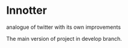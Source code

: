 # Innotter
analogue of twitter with its own improvements

The main version of project in develop branch.
